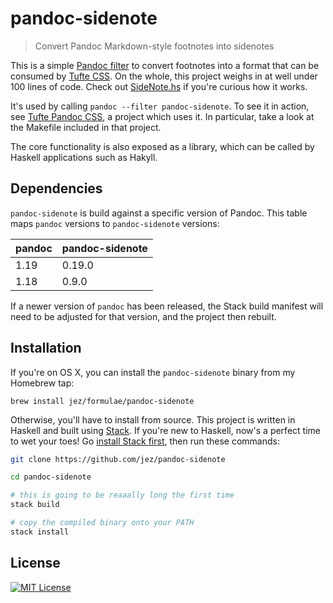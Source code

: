 # pandoc-sidenote

> Convert Pandoc Markdown-style footnotes into sidenotes

This is a simple [Pandoc filter] to convert footnotes into a format that can be
consumed by [Tufte CSS]. On the whole, this project weighs in at well under 100
lines of code. Check out [SideNote.hs](src/Text/Pandoc/SideNote.hs) if you're curious how it works.

It's used by calling `pandoc --filter pandoc-sidenote`. To see it in action, see
[Tufte Pandoc CSS], a project which uses it. In particular, take a look at the
Makefile included in that project.

The core functionality is also exposed as a library, which can be called by Haskell
applications such as Hakyll.

## Dependencies

`pandoc-sidenote` is build against a specific version of Pandoc. This table maps
`pandoc` versions to `pandoc-sidenote` versions:

| pandoc | pandoc-sidenote |
| ------ | --------------- |
| 1.19   | 0.19.0          |
| 1.18   | 0.9.0           |

If a newer version of `pandoc` has been released, the Stack build manifest
will need to be adjusted for that version, and the project then rebuilt.

## Installation

If you're on OS X, you can install the `pandoc-sidenote` binary from my Homebrew
tap:

```
brew install jez/formulae/pandoc-sidenote
```

Otherwise, you'll have to install from source. This project is written in
Haskell and built using [Stack]. If you're new to Haskell, now's a perfect time
to wet your toes! Go [install Stack first], then run these commands:

```bash
git clone https://github.com/jez/pandoc-sidenote

cd pandoc-sidenote

# this is going to be reaaally long the first time
stack build

# copy the compiled binary onto your PATH
stack install
```

## License

[![MIT License](https://img.shields.io/badge/license-MIT-blue.svg)](https://jez.io/MIT-LICENSE.txt)

[Tufte CSS]: https://edwardtufte.github.io/tufte-css/
[Stack]: https://docs.haskellstack.org/en/stable/README/
[install Stack first]: https://docs.haskellstack.org/en/stable/README/
[Pandoc filter]: http://pandoc.org/scripting.html#json-filters
[Tufte Pandoc CSS]: https://github.com/jez/tufte-pandoc-css
